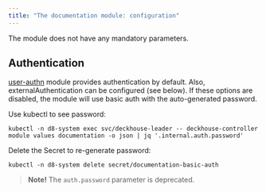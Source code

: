 ```yaml
---
title: "The documentation module: configuration"
---
```


The module does not have any mandatory parameters.

<!-- SCHEMA -->

## Authentication

[user-authn](/documentation/v1/modules/150-user-authn/) module provides authentication by default. Also, externalAuthentication can be configured (see below).
If these options are disabled, the module will use basic auth with the auto-generated password.

Use kubectl to see password:

```shell
kubectl -n d8-system exec svc/deckhouse-leader -- deckhouse-controller module values documentation -o json | jq '.internal.auth.password'
```

Delete the Secret to re-generate password:

```shell
kubectl -n d8-system delete secret/documentation-basic-auth
```

> **Note!** The `auth.password` parameter is deprecated.
